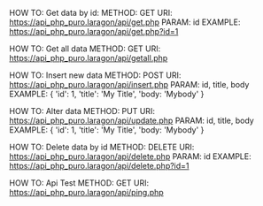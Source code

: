 HOW TO: Get data by id:
METHOD: GET
URI: https://api_php_puro.laragon/api/get.php
PARAM: id
EXAMPLE: https://api_php_puro.laragon/api/get.php?id=1

HOW TO: Get all data
METHOD: GET
URI: https://api_php_puro.laragon/api/getall.php

HOW TO: Insert new data
METHOD: POST
URI: https://api_php_puro.laragon/api/insert.php
PARAM: id, title, body
EXAMPLE: {
'id': 1,
'title': 'My Title',
'body: 'Mybody'
}

HOW TO: Alter data
METHOD: PUT
URI: https://api_php_puro.laragon/api/update.php
PARAM: id, title, body
EXAMPLE: {
'id': 1,
'title': 'My Title',
'body: 'Mybody'
}

HOW TO: Delete data by id
METHOD: DELETE
URI: https://api_php_puro.laragon/api/delete.php
PARAM: id
EXAMPLE: https://api_php_puro.laragon/api/delete.php?id=1

HOW TO: Api Test
METHOD: GET
URI: https://api_php_puro.laragon/api/ping.php
